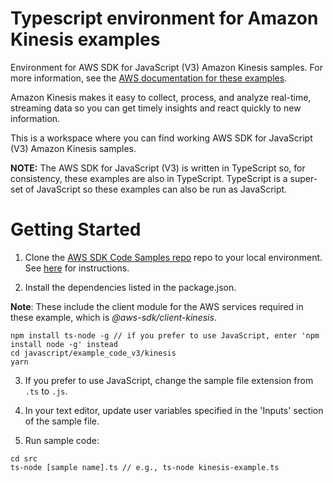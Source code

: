 # Typescript environment for Amazon Kinesis examples
Environment for AWS SDK for JavaScript (V3) Amazon Kinesis samples. For more information, see the [AWS documentation for these examples](https://docs.aws.amazon.com/sdk-for-javascript/v3/developer-guide/kinesis-examples.html).

Amazon Kinesis makes it easy to collect, process, and analyze real-time, streaming data so you can get timely insights and react quickly to new information.

This is a workspace where you can find working AWS SDK for JavaScript (V3) Amazon Kinesis samples. 

**NOTE:** The AWS SDK for JavaScript (V3) is written in TypeScript so, for consistency, these examples are also in TypeScript. TypeScript is
a super-set of JavaScript so these examples can also be run as JavaScript.

# Getting Started

1. Clone the [AWS SDK Code Samples repo](https://github.com/awsdocs/aws-doc-sdk-examples) repo to your local environment. See [here](https://docs.github.com/en/github/creating-cloning-and-archiving-repositories/cloning-a-repository) for instructions.

1. Install the dependencies listed in the package.json.

**Note**: These include the client module for the AWS services required in these example, 
which is *@aws-sdk/client-kinesis*.
```
npm install ts-node -g // if you prefer to use JavaScript, enter 'npm install node -g' instead
cd javascript/example_code_v3/kinesis
yarn
```
3. If you prefer to use JavaScript, change the sample file extension from ```.ts``` to ```.js```.

4. In your text editor, update user variables specified in the 'Inputs' section of the sample file.

5. Run sample code:
```
cd src
ts-node [sample name].ts // e.g., ts-node kinesis-example.ts
```
